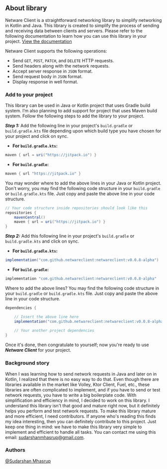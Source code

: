 ## About library
Netware Client is a straightforward networking library to simplify networking in Kotlin and Java. This library is created to simplify the process of sending and receiving data between clients and servers. Please refer to the following documentation to learn how you can use this library in your project. [View the documentation](https://netwareclient.vercel.app/)

Netware Client supports the following operations:
- Send `GET`, `POST`, `PATCH`, and `DELETE` HTTP requests.
- Send headers along with the network requests.
- Accept server response in `JSON` format.
- Send request body in `JSON` format.
- Display response in well format.

### Add to your project

This library can be used in Java or Kotlin project that uses Gradle build system. I’m also planning to add support for project that uses Maven build system. Follow the following steps to add the library to your project.

***Step 1:*** Add the following line in your project's `build.gradle` or `build.gradle.kts` file depending upon which build type you have chosen for your project and click on sync.

- **For `build.gradle.kts`:**
```groovy
maven { url = uri("https://jitpack.io") }
```

- **For `build.gradle`:**
```groovy
maven { url "https://jitpack.io" }
```

You may wonder where to add the above lines in your Java or Kotlin project. Don't worry, you may find the following code structure in your `build.gradle` or `build.gradle.kts` file. Just copy and paste the above line in your code structure.

```groovy
// Your code structure inside repositories should look like this
repositories {
    mavenCentral()
    maven { url = uri("https://jitpack.io") }
}
```

***Step 2:*** Add this following line in your project's `build.gradle` or `build.gradle.kts` and click on sync.

- **For `build.gradle.kts`:**
```groovy
implementation("com.github.netwareclient:netwareclient:v0.0.8-alpha")
```

- **For `build.gradle`:**
```groovy
implementation "com.github.netwareclient:netwareclient:v0.0.8-alpha"
```

Where to add the above lines? You may find the following code structure in your `build.gradle` or `build.gradle.kts` file. Just copy and paste the above line in your code structure.
```groovy
dependencies {

    // Insert the above line here
    implementation("com.github.netwareclient:netwareclient:v0.0.8-alpha")
    
    // Your another project dependencies
}
```

Once it's done, then congratulate to yourself; now you're ready to use ***Netware Client*** for your project.

### Background story

When I was learning how to send network requests in Java and later on in Kotlin, I realized that there is no easy way to do that. Even though there are libraries available in the market like Volley, Ktor Client, Fuel, etc., these libraries are often complicated to implement, and if you have to send or test network requests, you have to write a big boilerplate code. With simplification and efficiency in mind, I decided to work on this library. I understand this library isn't that good and mature right now, but it definitely helps you perform and test network requests. To make this library mature and more efficient, I need contributors. If anyone who's reading this finds my idea interesting, then you can definitely contribute to this project. Just keep one thing in mind: we have to make this library very simple to implement and efficient to handle all tasks. You can contact me using this email: sudarshanmhasrup@gmail.com. 

### Authors
[@Sudarshan Mhasrup](https://github.com/sudarshanmhasrup)
